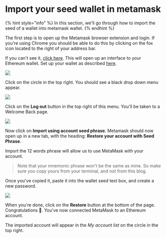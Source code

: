 # Import your seed wallet in metamask

{% hint style="info" %}
&#x20;In this section, we'll go through how to import the seed of a wallet into metamask wallet.
{% endhint %}

The first step is to open up the Metamask browser extension and login. If you're using Chrome you should be able to do this by clicking on the fox icon located to the right of your address bar.&#x20;

If you can't see it, [click here](https://chrome.google.com/webstore/search/metamask). This will open up an interface to your Ethereum wallet. Set up your wallet as described [here](./).

![](https://hack.aragon.org/docs/assets/metamask-guide/m-3.png)

Click on the circle in the top right. You should see a black drop down menu appear.



![](https://hack.aragon.org/docs/assets/metamask-guide/m-4.png)

Click on the **Log out** button in the top right of this menu. You'll be taken to a Welcome Back page.

![](https://hack.aragon.org/docs/assets/metamask-guide/m-5.png)

Now click on **Import using account seed phrase**. Metamask should now open up in a new tab, with the heading: **Restore your account with Seed Phrase**.

Import the 12 words phrase will allow us to use MetaMask with your account.

> Note that your mnemonic phrase won't be the same as mine. So make sure you copy yours from your terminal, and not from this blog.

Once you've copied it, paste it into the wallet seed text box, and create a new password.

![](https://hack.aragon.org/docs/assets/metamask-guide/m-6.png)

When you're done, click on the **Restore** button at the bottom of the page. Congratulations 🎉. You've now connected MetaMask to an Ethereum account.&#x20;

The imported account will appear in the _My account list_ on the circle in the top right. &#x20;
